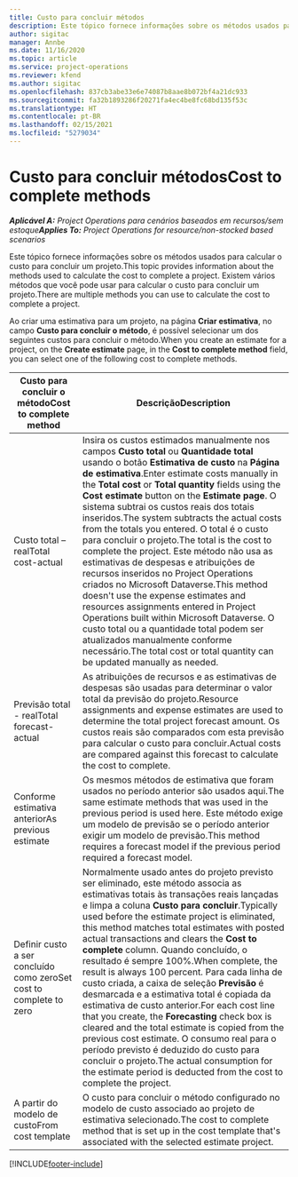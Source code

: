 ```yaml
---
title: Custo para concluir métodos
description: Este tópico fornece informações sobre os métodos usados para calcular o custo para concluir um projeto.
author: sigitac
manager: Annbe
ms.date: 11/16/2020
ms.topic: article
ms.service: project-operations
ms.reviewer: kfend
ms.author: sigitac
ms.openlocfilehash: 837cb3abe33e6e74087b8aae8b072bf4a21dc933
ms.sourcegitcommit: fa32b1893286f20271fa4ec4be8fc68bd135f53c
ms.translationtype: HT
ms.contentlocale: pt-BR
ms.lasthandoff: 02/15/2021
ms.locfileid: "5279034"
---
```

# <a name="cost-to-complete-methods"></a><span data-ttu-id="1f0e8-103">Custo para concluir métodos</span><span class="sxs-lookup"><span data-stu-id="1f0e8-103">Cost to complete methods</span></span>

<span data-ttu-id="1f0e8-104">_**Aplicável A:** Project Operations para cenários baseados em recursos/sem estoque_</span><span class="sxs-lookup"><span data-stu-id="1f0e8-104">_**Applies To:** Project Operations for resource/non-stocked based scenarios_</span></span>

<span data-ttu-id="1f0e8-105">Este tópico fornece informações sobre os métodos usados para calcular o custo para concluir um projeto.</span><span class="sxs-lookup"><span data-stu-id="1f0e8-105">This topic provides information about the methods used to calculate the cost to complete a project.</span></span> <span data-ttu-id="1f0e8-106">Existem vários métodos que você pode usar para calcular o custo para concluir um projeto.</span><span class="sxs-lookup"><span data-stu-id="1f0e8-106">There are multiple methods you can use to calculate the cost to complete a project.</span></span> 

<span data-ttu-id="1f0e8-107">Ao criar uma estimativa para um projeto, na página **Criar estimativa**, no campo **Custo para concluir o método**, é possível selecionar um dos seguintes custos para concluir o método.</span><span class="sxs-lookup"><span data-stu-id="1f0e8-107">When you create an estimate for a project, on the **Create estimate** page, in the **Cost to complete method** field, you can select one of the following cost to complete methods.</span></span>

| <span data-ttu-id="1f0e8-108">Custo para concluir o método</span><span class="sxs-lookup"><span data-stu-id="1f0e8-108">Cost to complete method</span></span>    | <span data-ttu-id="1f0e8-109">Descrição</span><span class="sxs-lookup"><span data-stu-id="1f0e8-109">Description</span></span>                                                                                                                                                                                                                                                                                                                                                                                                                                                                                        |
|------------------------------|----------------------------------------------------------------------------------------------------------------------------------------------------------------------------------------------------------------------------------------------------------------------------------------------------------------------------------------------------------------------------------------------------------------------------------------------------------------------------------------------------|
| <span data-ttu-id="1f0e8-110">Custo total – real</span><span class="sxs-lookup"><span data-stu-id="1f0e8-110">Total cost-actual</span></span>            | <span data-ttu-id="1f0e8-111">Insira os custos estimados manualmente nos campos **Custo total** ou **Quantidade total** usando o botão **Estimativa de custo** na **Página de estimativa**.</span><span class="sxs-lookup"><span data-stu-id="1f0e8-111">Enter estimate costs manually in the **Total cost** or **Total quantity** fields using the **Cost estimate** button on the **Estimate page**.</span></span> <span data-ttu-id="1f0e8-112">O sistema subtrai os custos reais dos totais inseridos.</span><span class="sxs-lookup"><span data-stu-id="1f0e8-112">The system subtracts the actual costs from the totals you entered.</span></span> <span data-ttu-id="1f0e8-113">O total é o custo para concluir o projeto.</span><span class="sxs-lookup"><span data-stu-id="1f0e8-113">The total is the cost to complete the project.</span></span> <span data-ttu-id="1f0e8-114">Este método não usa as estimativas de despesas e atribuições de recursos inseridos no Project Operations criados no Microsoft Dataverse.</span><span class="sxs-lookup"><span data-stu-id="1f0e8-114">This method doesn't use the expense estimates and resources assignments entered in Project Operations built within Microsoft Dataverse.</span></span> <span data-ttu-id="1f0e8-115">O custo total ou a quantidade total podem ser atualizados manualmente conforme necessário.</span><span class="sxs-lookup"><span data-stu-id="1f0e8-115">The total cost or total quantity can be updated manually as needed.</span></span>  |
| <span data-ttu-id="1f0e8-116">Previsão total - real</span><span class="sxs-lookup"><span data-stu-id="1f0e8-116">Total forecast-actual</span></span>        | <span data-ttu-id="1f0e8-117">As atribuições de recursos e as estimativas de despesas são usadas para determinar o valor total da previsão do projeto.</span><span class="sxs-lookup"><span data-stu-id="1f0e8-117">Resource assignments and expense estimates are used to determine the total project forecast amount.</span></span> <span data-ttu-id="1f0e8-118">Os custos reais são comparados com esta previsão para calcular o custo para concluir.</span><span class="sxs-lookup"><span data-stu-id="1f0e8-118">Actual costs are compared against this forecast to calculate the cost to complete.</span></span>                                                                                                                                                                                                                                                                          |
| <span data-ttu-id="1f0e8-119">Conforme estimativa anterior</span><span class="sxs-lookup"><span data-stu-id="1f0e8-119">As previous estimate</span></span>         | <span data-ttu-id="1f0e8-120">Os mesmos métodos de estimativa que foram usados no período anterior são usados aqui.</span><span class="sxs-lookup"><span data-stu-id="1f0e8-120">The same estimate methods that was used in the previous period is used here.</span></span> <span data-ttu-id="1f0e8-121">Este método exige um modelo de previsão se o período anterior exigir um modelo de previsão.</span><span class="sxs-lookup"><span data-stu-id="1f0e8-121">This method requires a forecast model if the previous period required a forecast model.</span></span>                                                                                                                                                                                                                                                                                                                           |
| <span data-ttu-id="1f0e8-122">Definir custo a ser concluído como zero</span><span class="sxs-lookup"><span data-stu-id="1f0e8-122">Set cost to complete to zero</span></span> | <span data-ttu-id="1f0e8-123">Normalmente usado antes do projeto previsto ser eliminado, este método associa as estimativas totais às transações reais lançadas e limpa a coluna **Custo para concluir**.</span><span class="sxs-lookup"><span data-stu-id="1f0e8-123">Typically used before the estimate project is eliminated, this method matches total estimates with posted actual transactions and clears the **Cost to complete** column.</span></span> <span data-ttu-id="1f0e8-124">Quando concluído, o resultado é sempre 100%.</span><span class="sxs-lookup"><span data-stu-id="1f0e8-124">When complete, the result is always 100 percent.</span></span> <span data-ttu-id="1f0e8-125">Para cada linha de custo criada, a caixa de seleção **Previsão** é desmarcada e a estimativa total é copiada da estimativa de custo anterior.</span><span class="sxs-lookup"><span data-stu-id="1f0e8-125">For each cost line that you create, the **Forecasting** check box is cleared and the total estimate is copied from the previous cost estimate.</span></span> <span data-ttu-id="1f0e8-126">O consumo real para o período previsto é deduzido do custo para concluir o projeto.</span><span class="sxs-lookup"><span data-stu-id="1f0e8-126">The actual consumption for the estimate period is deducted from the cost to complete the project.</span></span>              |
| <span data-ttu-id="1f0e8-127">A partir do modelo de custo</span><span class="sxs-lookup"><span data-stu-id="1f0e8-127">From cost template</span></span>           | <span data-ttu-id="1f0e8-128">O custo para concluir o método configurado no modelo de custo associado ao projeto de estimativa selecionado.</span><span class="sxs-lookup"><span data-stu-id="1f0e8-128">The cost to complete method that is set up in the cost template that's associated with the selected estimate project.</span></span>                                                                                                                                                                                                                                                                                                                                                                          |


[!INCLUDE[footer-include](../includes/footer-banner.md)]
